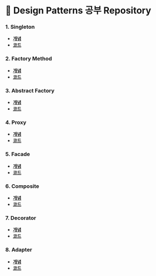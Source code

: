 # 📂 Design Patterns 공부 Repository 

### 1. Singleton
* [**개념**](./DesignPatterns/Singleton.md)
* [**코드**](./src/main/java/singleton/Singleton.java)

### 2. Factory Method 
* [**개념**](DesignPatterns%2FFactoryMethod.md)
* [**코드**](src%2Fmain%2Fjava%2Ffactorymethod)

### 3. Abstract Factory
* [**개념**](./DesignPatterns/AbstractFactory.md)
* [**코드**](./src/main/java/abstractfactory)

### 4. Proxy
* [**개념**](DesignPatterns%2FProxy.md)
* [**코드**](src%2Fmain%2Fjava%2Fproxy)

### 5. Facade
* [**개념**](./DesignPatterns/Facade.md)
* [**코드**](./src/main/java/facade)

### 6. Composite
* [**개념**]()
* [**코드**]()

### 7. Decorator
* [**개념**](./DesignPatterns/Decorator.md)
* [**코드**](./src/main/java/decorator)

### 8. Adapter
* [**개념**](./DesignPatterns/Adapter.md)
* [**코드**](./src/main/java/adapter)
